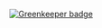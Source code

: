 
[![Greenkeeper badge](https://badges.greenkeeper.io/vikr01/closure-practice.svg)](https://greenkeeper.io/)
